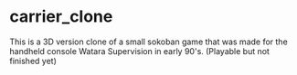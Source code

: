 # carrier_clone
This is a 3D version clone of a small sokoban game that was made for the handheld console Watara Supervision in early 90's.
(Playable but not finished yet)

